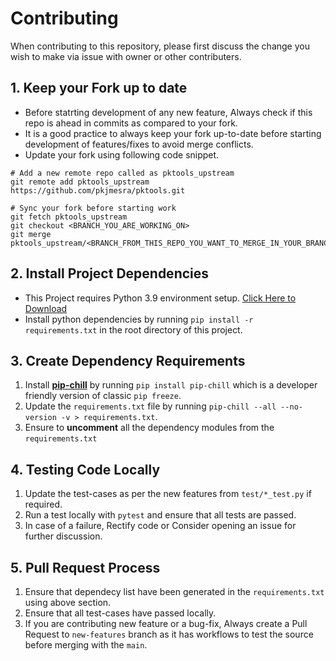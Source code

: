 # Contributing

When contributing to this repository, please first discuss the change you wish to make via issue with owner or other contributers.

## 1. Keep your Fork up to date
* Before statrting development of any new feature, Always check if this repo is ahead in commits as compared to your fork.
* It is a good practice to always keep your fork up-to-date before starting development of features/fixes to avoid merge conflicts.
* Update your fork using following code snippet.
```
# Add a new remote repo called as pktools_upstream
git remote add pktools_upstream https://github.com/pkjmesra/pktools.git

# Sync your fork before starting work
git fetch pktools_upstream
git checkout <BRANCH_YOU_ARE_WORKING_ON>
git merge pktools_upstream/<BRANCH_FROM_THIS_REPO_YOU_WANT_TO_MERGE_IN_YOUR_BRANCH>
```


## 2. Install Project Dependencies

* This Project requires Python 3.9 environment setup. [Click Here to Download](https://www.python.org/downloads/)
* Install python dependencies by running `pip install -r requirements.txt` in the root directory of this project.

## 3. Create Dependency Requirements

1. Install [**pip-chill**](https://pypi.org/project/pip-chill/) by running `pip install pip-chill` which is a developer friendly version of classic `pip freeze`.
2. Update the `requirements.txt` file by running `pip-chill --all --no-version -v > requirements.txt`.
3. Ensure to **uncomment** all the dependency modules from the `requirements.txt`

## 4. Testing Code Locally

1. Update the test-cases as per the new features from `test/*_test.py` if required.
2. Run a test locally with `pytest` and ensure that all tests are passed.
3. In case of a failure, Rectify code or Consider opening an issue for further discussion.

## 5. Pull Request Process

1. Ensure that dependecy list have been generated in the `requirements.txt` using above section.
2. Ensure that all test-cases have passed locally.
1. If you are contributing new feature or a bug-fix, Always create a Pull Request to `new-features` branch as it has workflows to test the source before merging with the `main`.